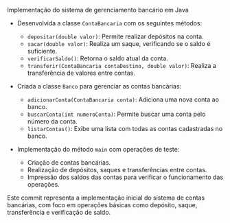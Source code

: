 Implementação do sistema de gerenciamento bancário em Java

- Desenvolvida a classe `ContaBancaria` com os seguintes métodos:
  - `depositar(double valor)`: Permite realizar depósitos na conta.
  - `sacar(double valor)`: Realiza um saque, verificando se o saldo é suficiente.
  - `verificarSaldo()`: Retorna o saldo atual da conta.
  - `transferir(ContaBancaria contaDestino, double valor)`: Realiza a transferência de valores entre contas.

- Criada a classe `Banco` para gerenciar as contas bancárias:
  - `adicionarConta(ContaBancaria conta)`: Adiciona uma nova conta ao banco.
  - `buscarConta(int numeroConta)`: Permite buscar uma conta pelo número da conta.
  - `listarContas()`: Exibe uma lista com todas as contas cadastradas no banco.

- Implementação do método `main` com operações de teste:
  - Criação de contas bancárias.
  - Realização de depósitos, saques e transferências entre contas.
  - Impressão dos saldos das contas para verificar o funcionamento das operações.

Este commit representa a implementação inicial do sistema de contas bancárias, com foco em operações básicas como depósito, saque, transferência e verificação de saldo.

